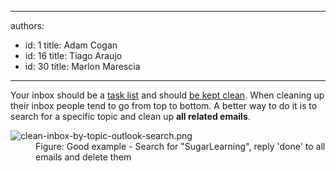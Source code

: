 

---
authors:
  - id: 1
    title: Adam Cogan
  - id: 16
    title: Tiago Araujo
  - id: 30
    title: Marlon Marescia
---




<span class='intro'> <div>Your inbox should be a <a href="/_layouts/15/FIXUPREDIRECT.ASPX?WebId=3dfc0e07-e23a-4cbb-aac2-e778b71166a2&amp;TermSetId=07da3ddf-0924-4cd2-a6d4-a4809ae20160&amp;TermId=4ebaa676-4599-4be1-b4ee-55427dba91bf">task list</a>&#160;and should <a href="/_layouts/15/FIXUPREDIRECT.ASPX?WebId=3dfc0e07-e23a-4cbb-aac2-e778b71166a2&amp;TermSetId=07da3ddf-0924-4cd2-a6d4-a4809ae20160&amp;TermId=29d5ca5d-c191-475f-8db2-0086c44ca46c">be kept&#160;clean</a>.&#160;When cleaning up their&#160;inbox&#160;people tend to go from top to bottom. A better way to do&#160;it is to search for a&#160;specific topic and clean&#160;up <b>all related emails</b>.&#160;<br></div> </span>

<dl class="goodImage"><dt><img src="/PublishingImages/clean-inbox-by-topic-outlook-search.png" alt="clean-inbox-by-topic-outlook-search.png" /></dt><dd>Figure&#58; Good example -&#160;Search for &quot;SugarLearning&quot;, reply 'done' to all emails and delete them​</dd></dl>​​​<br>


